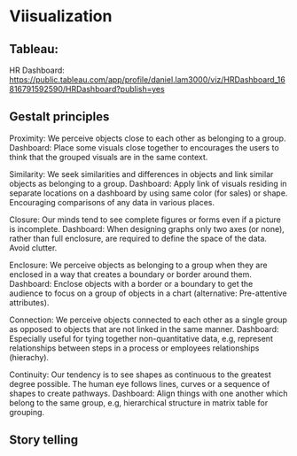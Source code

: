 # Viisualization

## Tableau:
HR Dashboard: https://public.tableau.com/app/profile/daniel.lam3000/viz/HRDashboard_16816791592590/HRDashboard?publish=yes

## Gestalt principles
Proximity: We perceive objects close to each other as belonging to a group.
Dashboard: Place some visuals close together to encourages the users to think that the grouped visuals are in the same context.

Similarity: We seek similarities and differences in objects and link similar objects as belonging to a group.
Dashboard: Apply link of visuals residing in separate locations on a dashboard by using same color (for sales) or shape. Encouraging comparisons of any 
data in various places.

Closure: Our minds tend to see complete figures or forms even if a picture is incomplete.
Dashboard: When designing graphs only two axes (or none), rather than full enclosure, are required to define the space of the data. Avoid clutter.

Enclosure: We perceive objects as belonging to a group when they are enclosed in a way that creates a boundary or border around them.
Dashboard: Enclose objects with a border or a boundary to get the audience to focus on a group of objects in a chart (alternative: Pre-attentive attributes).

Connection: We perceive objects connected to each other as a single group as opposed to objects that are not linked in the same manner.
Dashboard: Especially useful for tying together non-quantitative data, e.g, represent relationships between steps in a process or employees relationships (hierachy).

Continuity: Our tendency is to see shapes as continuous to the greatest degree possible. The human eye follows lines, curves or a sequence of shapes to create pathways.
Dashboard: Align things with one another which belong to the same group, e.g, hierarchical structure in matrix table for grouping. 


## Story telling


